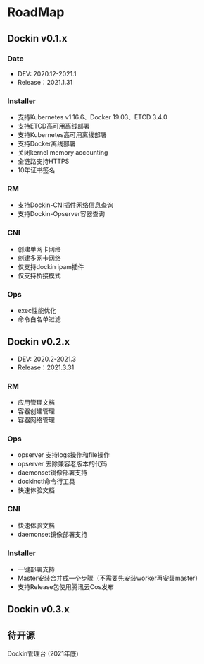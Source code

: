 # RoadMap

## Dockin v0.1.x 

### Date

- DEV: 2020.12-2021.1
- Release：2021.1.31

### Installer
- 支持Kubernetes v1.16.6、Docker 19.03、ETCD 3.4.0
- 支持ETCD高可用离线部署
- 支持Kubernetes高可用离线部署
- 支持Docker离线部署
- 关闭kernel memory accounting
- 全链路支持HTTPS
- 10年证书签名

### RM
- 支持Dockin-CNI插件网络信息查询
- 支持Dockin-Opserver容器查询

### CNI
- 创建单网卡网络
- 创建多网卡网络
- 仅支持dockin ipam插件
- 仅支持桥接模式

### Ops
- exec性能优化
- 命令白名单过滤



## Dockin v0.2.x 

- DEV: 2020.2-2021.3
- Release：2021.3.31

### RM
- 应用管理文档
- 容器创建管理
- 容器网络管理

### Ops
- opserver 支持logs操作和file操作
- opserver 去除兼容老版本的代码
- daemonset镜像部署支持
- dockinctl命令行工具
- 快速体验文档

### CNI
- 快速体验文档
- daemonset镜像部署支持

### Installer
- 一键部署支持
- Master安装合并成一个步骤（不需要先安装worker再安装master）
- 支持Release包使用腾讯云Cos发布


## Dockin v0.3.x


## 待开源

Dockin管理台 (2021年底)
